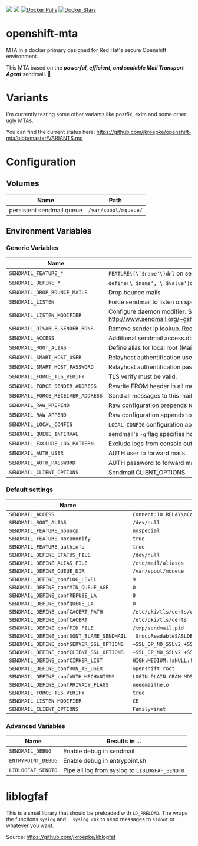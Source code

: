 [![](https://img.shields.io/docker/build/jkroepke/openshift-mta.svg)](https://hub.docker.com/r/jkroepke/openshift-mta/) [![](https://images.microbadger.com/badges/image/jkroepke/openshift-mta.svg)](https://hub.docker.com/r/jkroepke/openshift-mta/) [![Docker Pulls](https://img.shields.io/docker/pulls/jkroepke/openshift-mta.svg)](https://hub.docker.com/r/jkroepke/openshift-mta/) [![Docker Stars](https://img.shields.io/docker/stars/jkroepke/openshift-mta.svg)](https://hub.docker.com/r/jkroepke/openshift-mta/)

# openshift-mta
MTA in a docker primary designed for Red Hat's secure Openshift environment.

This MTA based on the __*powerful, efficient, and scalable Mail Transport Agent*__ sendmail. 🎉

# Variants
I'm currently testing some other variants like postfix, exim and some other ugly MTAs.

You can find the current status here: https://github.com/jkroepke/openshift-mta/blob/master/VARIANTS.md

# Configuration

## Volumes
| Name | Path |
| ---- | ----- |
| persistent sendmail queue | `/var/spool/mqueue/`

## Environment Variables

### Generic Variables

| Name | Results in ... |
| ---- | ----- |
| `SENDMAIL_FEATURE_*` | ``FEATURE\(\`$name'\)dnl`` on sendmail.mc |
| `SENDMAIL_DEFINE_*` | ``define(\`$name', \`$value')dnl`` on sendmail.mc |
| `SENDMAIL_DROP_BOUNCE_MAILS` | Drop bounce mails |
| `SENDMAIL_LISTEN` | Force sendmail to listen on specific address |
| `SENDMAIL_LISTEN_MODIFIER` | Configure daemon modifier. See: http://www.sendmail.org/~gshapiro/8.10.Training/DaemonPortOptions.html |
| `SENDMAIL_DISABLE_SENDER_RDNS` | Remove sender ip lookup. Required on container based environments |
| `SENDMAIL_ACCESS` | Additional sendmail access.db setting |
| `SENDMAIL_ROOT_ALIAS` | Define alias for local root (Mail or `/dev/null`) |
| `SENDMAIL_SMART_HOST_USER` | Relayhost authentification user |
| `SENDMAIL_SMART_HOST_PASSWORD` | Relayhost authentification password |
| `SENDMAIL_FORCE_TLS_VERIFY` | TLS verify must be valid.  |
| `SENDMAIL_FORCE_SENDER_ADDRESS` | Rewrite FROM header in all messages  |
| `SENDMAIL_FORCE_RECEIVER_ADDRESS` | Send all messages to this mailbox. Useful for qa environments |
| `SENDMAIL_RAW_PREPEND` | Raw configuration prepends to the `sendmail.mc` |
| `SENDMAIL_RAW_APPEND` | Raw configuration appends to the `sendmail.mc` |
| `SENDMAIL_LOCAL_CONFIG` | `LOCAL_CONFIG` configuration appends to the `sendmail.mc` |
| `SENDMAIL_QUEUE_INTERVAL` | sendmail's `-q` flag specifies how often a sub-daemon will run the queue.  |
| `SENDMAIL_EXCLUDE_LOG_PATTERN` | Exclude logs from console output.  |
| `SENDMAIL_AUTH_USER` | AUTH user to forward mails.  |
| `SENDMAIL_AUTH_PASSWORD` | AUTH password to forward mails. |
| `SENDMAIL_CLIENT_OPTIONS` | Sendmail CLIENT_OPTIONS. |

### Default settings
| Name | Value |
| ---- | ----- |
| `SENDMAIL_ACCESS` | `Connect:10 RELAY\nConnect:127 RELAY\nConnect:172 RELAY\nConnect:192.168 RELAY` |
| `SENDMAIL_ROOT_ALIAS` | `/dev/null` |
| `SENDMAIL_FEATURE_nouucp` | `nospecial` |
| `SENDMAIL_FEATURE_nocanonify` | `true` |
| `SENDMAIL_FEATURE_authinfo` | `true` |
| `SENDMAIL_DEFINE_STATUS_FILE` | `/dev/null` |
| `SENDMAIL_DEFINE_ALIAS_FILE` | `/etc/mail/aliases` |
| `SENDMAIL_DEFINE_QUEUE_DIR` | `/var/spool/mqueue` |
| `SENDMAIL_DEFINE_confLOG_LEVEL` | `9` |
| `SENDMAIL_DEFINE_confMIN_QUEUE_AGE` | `0` |
| `SENDMAIL_DEFINE_confREFUSE_LA` | `0` |
| `SENDMAIL_DEFINE_confQUEUE_LA` | `0` | 
| `SENDMAIL_DEFINE_confCACERT_PATH` | `/etc/pki/tls/certs/ca-bundle.trust.crt` |
| `SENDMAIL_DEFINE_confCACERT` | `/etc/pki/tls/certs` |
| `SENDMAIL_DEFINE_confPID_FILE` | `/tmp/sendmail.pid` |
| `SENDMAIL_DEFINE_confDONT_BLAME_SENDMAIL` | `` `GroupReadableSASLDBFile,GroupWritableAliasFile,GroupReadableKeyFile,GroupWritableDirPathSafe' `` |
| `SENDMAIL_DEFINE_confSERVER_SSL_OPTIONS` | `+SSL_OP_NO_SSLv2 +SSL_OP_NO_SSLv3 +SSL_OP_CIPHER_SERVER_PREFERENCE` |
| `SENDMAIL_DEFINE_confCLIENT_SSL_OPTIONS` | `+SSL_OP_NO_SSLv2 +SSL_OP_NO_SSLv3` |
| `SENDMAIL_DEFINE_confCIPHER_LIST` | `HIGH:MEDIUM:!aNULL:!eNULL@STRENGTH` |
| `SENDMAIL_DEFINE_confRUN_AS_USER` | `openshift:root` |
| `SENDMAIL_DEFINE_confAUTH_MECHANISMS` | `LOGIN PLAIN CRAM-MD5 DIGEST-MD5 NTLM` |
| `SENDMAIL_DEFINE_confPRIVACY_FLAGS` | `needmailhelo` |
| `SENDMAIL_FORCE_TLS_VERIFY` | `true` |
| `SENDMAIL_LISTEN_MODIFIER` | `CE` |
| `SENDMAIL_CLIENT_OPTIONS` | `Family=inet` |

### Advanced Variables

| Name | Results in ... |
| ---- | ----- |
| `SENDMAIL_DEBUG` | Enable debug in sendmail |
| `ENTRYPOINT_DEBUG` | Enable debug in entrypoint.sh |
| `LIBLOGFAF_SENDTO` | Pipe all log from syslog to `LIBLOGFAF_SENDTO` |

# liblogfaf
This is a smail library that should be preloaded with `LD_PRELOAD`. The wraps the functions `syslog` and `__syslog_chk` to
send messages to `stdout` or whatever you want.

Source: https://github.com/jkroepke/liblogfaf
